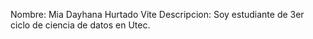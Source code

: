 Nombre: Mia Dayhana Hurtado Vite
Descripcion: Soy estudiante de 3er ciclo de ciencia de datos en Utec.